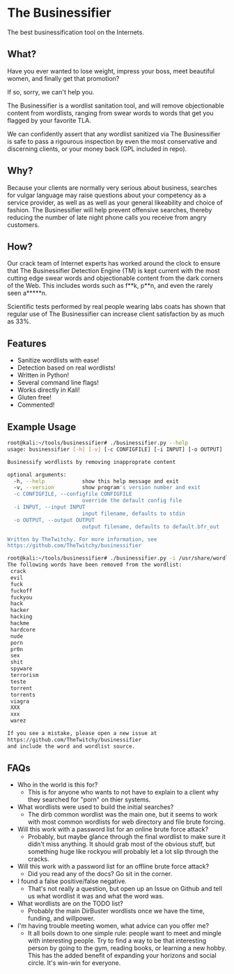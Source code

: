 # The Businessifier

The best businessification tool on the Internets.

## What?
Have you ever wanted to lose weight, impress your boss, meet beautiful women, and finally get that promotion?

If so, sorry, we can't help you.

The Businessifier is a wordlist sanitation tool, and will remove objectionable content from wordlists, ranging from swear words to words that get you flagged by your favorite TLA.

We can confidently assert that any wordlist sanitized via The Businessifier is safe to pass a rigourous inspection by even the most conservative and discerning clients, or your money back (GPL included in repo).

## Why?
Because your clients are normally very serious about business, searches for vulgar language may raise questions about your competency as a service provider, as well as as well as your general likeability and choice of fashion. The Businessifier will help prevent offensive searches, thereby reducing the number of late night phone calls you receive from angry customers.

## How?
Our crack team of Internet experts has worked around the clock to ensure that The Businessifier Detection Engine (TM) is kept current with the most cutting edge swear words and objectionable content from the dark corners of the Web. This includes words such as f\*\*k, p\*\*n, and even the rarely seen a\*\*\*\*\*n.

Scientific tests performed by real people wearing labs coats has shown that regular use of The Businessifier can increase client satisfaction by as much as 33%.

## Features
  - Sanitize wordlists with ease!
  - Detection based on real wordlists!
  - Written in Python!
  - Several command line flags!
  - Works directly in Kali!
  - Gluten free!
  - Commented!

## Example Usage
```sh
root@kali:~/tools/businessifier# ./businessifier.py --help
usage: businessifier [-h] [-v] [-c CONFIGFILE] [-i INPUT] [-o OUTPUT]

Businessify wordlists by removing inapproprate content

optional arguments:
  -h, --help            show this help message and exit
  -v, --version         show program's version number and exit
  -c CONFIGFILE, --configfile CONFIGFILE
                        override the default config file
  -i INPUT, --input INPUT
                        input filename, defaults to stdin
  -o OUTPUT, --output OUTPUT
                        output filename, defaults to default.bfr_out

Written by TheTwitchy. For more information, see
https://github.com/TheTwitchy/businessifier
```

```sh
root@kali:~/tools/businessifier# ./businessifier.py -i /usr/share/wordlists/dirb/common.txt -o ~/common_sanitized.txt
The following words have been removed from the wordlist:
 crack
 evil
 fuck
 fuckoff
 fuckyou
 hack
 hacker
 hacking
 hackme
 hardcore
 nude
 porn
 pr0n
 sex
 shit
 spyware
 terrorism
 teste
 torrent
 torrents
 viagra
 XXX
 xxx
 warez

If you see a mistake, please open a new issue at
https://github.com/TheTwitchy/businessifier
and include the word and wordlist source.

```

## FAQs
  - Who in the world is this for?
      - This is for anyone who wants to not have to explain to a client why they searched for "porn" on thier systems.
  - What wordlists were used to build the initial searches?
      - The dirb common wordlist was the main one, but it seems to work with most common wordlists for web directory and file brute forcing.
  - Will this work with a password list for an online brute force attack?
      - Probably, but maybe glance through the final wordlist to make sure it didn't miss anything. It should grab most of the obvious stuff, but something huge like rockyou will probably let a lot slip through the cracks.
  - Will this work with a password list for an offline brute force attack?
      - Did you read any of the docs? Go sit in the corner.
  - I found a false positive/false negative.
      - That's not really a question, but open up an Issue on Github and tell us what wordlist it was and what the word was.
  - What wordlists are on the TODO list?
      - Probably the main DirBuster wordlists once we have the time, funding, and willpower.
  - I'm having trouble meeting women, what advice can you offer me?
      - It all boils down to one simple rule: people want to meet and mingle with interesting people. Try to find a way to be that interesting person by going to the gym, reading books, or learning a new hobby. This has the added benefit of expanding your horizons and social circle. It's win-win for everyone.


